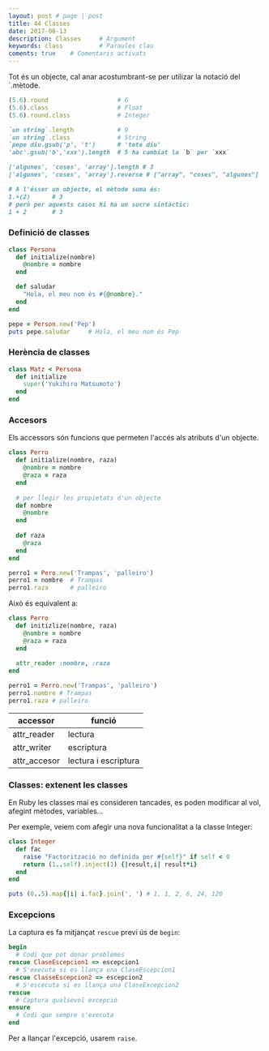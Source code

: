 ```yaml
---
layout: post # page | post
title: 44 Classes
date: 2017-06-13 
description: Classes     # Argument
keywords: class          # Paraules clau
coments: true    # Comentaris activats
---
```


Tot és un objecte, cal anar acostumbrant-se per utilizar la notació del `.mètode.

```ruby
(5.6).round                   # 6
(5.6).class                   # Float
(5.6).round.class             # Integer

`un string`.length            # 9
`un string`.class             # String
`pepe diu.gsub('p', 't')      # 'tete diu'
'abc'.gsub('b','xxx').length  # 5 ha cambiat la `b` per `xxx`

['algunes', 'coses', 'array'].length # 3
['algunes', 'coses', 'array'].reverse # ["array", "coses", "algunes"] 

# A l'ésser un objecte, el mètode suma és:
1.+(2)      # 3
# però per aquests casos hi ha un sucre sintàctic:
1 + 2       # 3
```

### Definició de classes ###

```ruby
class Persona
  def initialize(nombre)
    @nombre = nombre
  end

  def saludar
    "Hola, el meu nom és #{@nombre}."
  end
end

pepe = Person.new('Pep')
puts pepe.saludar     # Hola, el meu nom és Pep
```

### Herència de classes ###

```ruby
class Matz < Persona
  def initialize
    super('Yukihiro Matsumoto')
  end
end
```

### Accesors ###

Els accessors són funcions que permeten l'accés als atributs d'un objecte.

```ruby
class Perro
  def initialize(nombre, raza)
    @nombre = nombre
	@raza = raza
  end
  
  # per llegir les propietats d'un objecte
  def nombre
    @nombre
  end
  
  def raza
    @raza
  end
end

perro1 = Pero.new('Trampas', 'palleiro')
perro1 = nombre  # Trampas
perro1.raza      # palleiro
```

Això és equivalent a:

```ruby
class Perro
  def initizlize(nombre, raza)
    @nombre = nombre
    @raza = raza
  end
  
  attr_reader :nombre, :raza
end

perro1 = Perro.new('Trampas', 'palleiro')
perro1.nombre # Trampas
perro1.raza # palleiro
```

accessor | funció
---------|--------
attr_reader | lectura
attr_writer | escriptura
attr_accesor | lectura i escriptura

### Classes: extenent les classes ###

En Ruby les classes mai es consideren tancades, es poden modificar al vol, afegint mètodes, variables...

Per exemple, veiem com afegir una nova funcionalitat a la classe Integer:

```ruby
class Integer
  def fac
    raise "Factorització no definida per #{self}" if self < 0
	return (1..self).inject(1) {|result,i| result*i}
  end
end

puts (0..5).map{|i| i.fac}.join(', ') # 1, 1, 2, 6, 24, 120
```

### Excepcions ###

La captura es fa mitjançat `rescue` previ ús de `begin`:

```ruby
begin
  # Codi que pot donar problemes
rescue ClaseEscepcion1 => escepcion1
  # S'executa si es llança una ClaseEscepcion1
rescue ClasseEscepcion2 => escepcion2
  # S'escecuta si es llança una ClaseExcepcion2
rescue
  # Captura qualsevol excepció
ensure
  # Codi que sempre s'executa
end
```

Per a llançar l'excepció, usarem `raise`.
